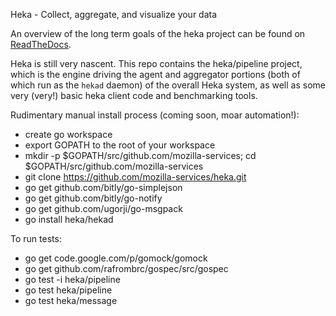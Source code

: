 Heka - Collect, aggregate, and visualize your data

An overview of the long term goals of the heka project can be found on
[ReadTheDocs](https://heka-docs.readthedocs.org/en/latest/).

Heka is still very nascent. This repo contains the heka/pipeline project,
which is the engine driving the agent and aggregator portions (both of which
run as the `hekad` daemon) of the overall Heka system, as well as some very
(very!) basic heka client code and benchmarking tools.

Rudimentary manual install process (coming soon, moar automation!):

- create go workspace
- export GOPATH to the root of your workspace
- mkdir -p $GOPATH/src/github.com/mozilla-services; cd $GOPATH/src/github.com/mozilla-services
- git clone https://github.com/mozilla-services/heka.git
- go get github.com/bitly/go-simplejson
- go get github.com/bitly/go-notify
- go get github.com/ugorji/go-msgpack
- go install heka/hekad

To run tests:
- go get code.google.com/p/gomock/gomock
- go get github.com/rafrombrc/gospec/src/gospec
- go test -i heka/pipeline
- go test heka/pipeline
- go test heka/message
